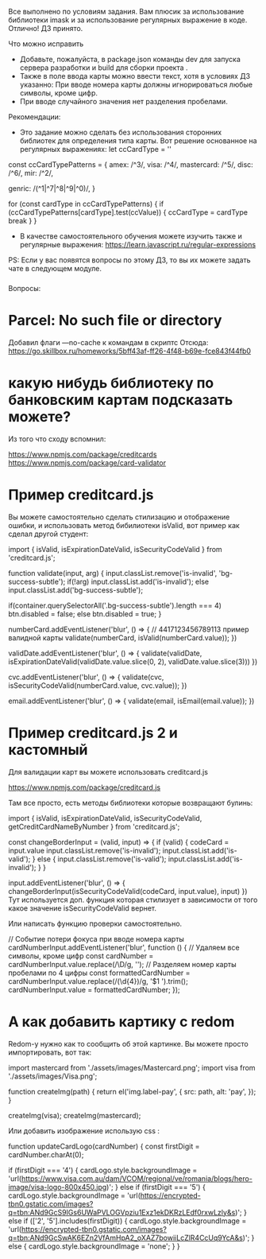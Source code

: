 Все выполнено по условиям задания. Вам плюсик за использование библиотеки imask и за использование регулярных выражение в коде. Отлично! ДЗ принято.

Что можно исправить
- Добавьте, пожалуйста, в package.json команды dev для запуска сервера разработки и build для сборки проекта .
- Также в поле ввода карты можно ввести текст, хотя в условиях ДЗ указанно:
При вводе номера карты должны игнорироваться любые символы, кроме цифр.
- При вводе случайного значения нет разделения пробелами.


Рекомендации:
- Это задание можно сделать без использования сторонних библиотек для определения типа карты. Вот решение основанное на регулярных выражениях:
let ccCardType = ''

const ccCardTypePatterns = {
  amex: /^3/,
  visa: /^4/,
  mastercard: /^5/,
  disc: /^6/,
  mir: /^2/,

  genric: /(^1|^7|^8|^9|^0)/,
}

for (const cardType in ccCardTypePatterns) {
  if (ccCardTypePatterns[cardType].test(ccValue)) {
    ccCardType = cardType
    break
  }
}


- В качестве самостоятельного обучения можете изучить также и регулярные выражения:
https://learn.javascript.ru/regular-expressions

PS: Если у вас появятся вопросы по этому ДЗ, то вы их можете задать чате в следующем модуле.


###
Вопросы:

# Parcel: No such file or directory
Добавил флаги —no-cache к командам  в скриптс
Отсюда: https://go.skillbox.ru/homeworks/5bff43af-ff26-4f48-b69e-fce843f44fb0

# какую нибудь библиотеку по банковским картам подсказать можете?
Из того что сходу вспомнил:

https://www.npmjs.com/package/creditcards
https://www.npmjs.com/package/card-validator



# Пример creditcard.js
Вы можете самостоятельно сделать стилизацию и отображение ошибки, и использовать метод бибилиотеки isValid, вот пример как сделал другой студент:

import { isValid, isExpirationDateValid, isSecurityCodeValid } from 'creditcard.js';

function validate(input, arg) {
  input.classList.remove('is-invalid', 'bg-success-subtle');
  if(!arg) input.classList.add('is-invalid');
  else input.classList.add('bg-success-subtle');

  if(container.querySelectorAll('.bg-success-subtle').length === 4) btn.disabled = false;
  else btn.disabled = true;
}


numberCard.addEventListener('blur', () => {
  // 4417123456789113 пример валидной карты
  validate(numberCard, isValid(numberCard.value));
})

validDate.addEventListener('blur', () => {
  validate(validDate, isExpirationDateValid(validDate.value.slice(0, 2), validDate.value.slice(3)))
})

cvc.addEventListener('blur', () => {
  validate(cvc, isSecurityCodeValid(numberCard.value, cvc.value));
})

email.addEventListener('blur', () => {
  validate(email, isEmail(email.value));
})


# Пример creditcard.js 2 и кастомный
Для валидации карт вы можете использовать creditcard.js

https://www.npmjs.com/package/creditcard.js

Там все просто, есть методы библиотеки которые возвращают булинь:

import { isValid, isExpirationDateValid, isSecurityCodeValid, getCreditCardNameByNumber } from 'creditcard.js';

const changeBorderInput = (valid, input) => {
    if (valid) {
        codeCard = input.value
        input.classList.remove('is-invalid');
        input.classList.add('is-valid');
    }
    else {
        input.classList.remove('is-valid');
        input.classList.add('is-invalid');
    }
}

input.addEventListener('blur', () => {
  changeBorderInput(isSecurityCodeValid(codeCard, input.value), input)
})
Тут используется доп. функция которая стилизует в зависимости от того какое значение isSecurityCodeValid вернет.

Или написать функцию проверки самостоятельно.

// Событие потери фокуса при вводе номера карты
cardNumberInput.addEventListener('blur', function () {
    // Удаляем все символы, кроме цифр
    const cardNumber = cardNumberInput.value.replace(/\D/g, '');
    // Разделяем номер карты пробелами по 4 цифры
    const formattedCardNumber = cardNumberInput.value.replace(/(\d{4})/g, '$1 ').trim();
    cardNumberInput.value = formattedCardNumber;
});


# А как добавить картику с redom
Redom-у нужно как то сообщить об этой картинке. Вы можете просто импортировать, вот так:

import mastercard from './assets/images/Mastercard.png';
import visa from './assets/images/Visa.png';

function createImg(path) {
  return el('img.label-pay', {
    src: path,
    alt: 'pay',
  });
}

createImg(visa);
createImg(mastercard);


Или добавить изображение использую css :

function updateCardLogo(cardNumber) {
  const firstDigit = cardNumber.charAt(0);

  if (firstDigit === '4') {
    cardLogo.style.backgroundImage = 'url(https://www.visa.com.au/dam/VCOM/regional/ve/romania/blogs/hero-image/visa-logo-800x450.jpg)';
  } else if (firstDigit === '5') {
    cardLogo.style.backgroundImage = 'url(https://encrypted-tbn0.gstatic.com/images?q=tbn:ANd9GcS9IGs6UWaPVLOGVpziu1Exz1ekDKRzLEdf0rxwLzly&s)';
  } else if (['2', '5'].includes(firstDigit)) {
    cardLogo.style.backgroundImage = 'url(https://encrypted-tbn0.gstatic.com/images?q=tbn:ANd9GcSwAK6EZn2VfAmHpA2_oXAZ7bowiiLcZlR4CcUq9YcA&s)';
  } else {
    cardLogo.style.backgroundImage = 'none';
  }
}
